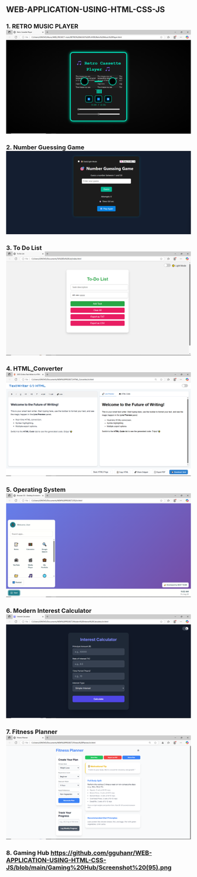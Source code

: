 ## WEB-APPLICATION-USING-HTML-CSS-JS 
### 1. RETRO MUSIC PLAYER ![Image Alt ](https://github.com/gguhanr/WEB-APPLICATION-USING-HTML-CSS-JS/blob/main/RETRO%20MUSIC%20PLAYER/Screenshot%20(78).png)
### 2. Number Guessing Game ![Image Alt ](https://github.com/gguhanr/WEB-APPLICATION-USING-HTML-CSS-JS/blob/913b765cfae0679d61500f95b0b2a9c111a285b3/Number%20Guessing%20Game/Screenshot%202025-07-02%20225148.png)
### 3. To Do List ![Image Alt ](https://github.com/gguhanr/WEB-APPLICATION-USING-HTML-CSS-JS/blob/main/To%20Do%20List/Screenshot%20(47).png)
### 4. HTML_Converter ![Image Alt ](https://github.com/gguhanr/WEB-APPLICATION-USING-HTML-CSS-JS/blob/main/HTML_Converter/Screenshot%20(75).png)
### 5. Operating System ![Image Alt ](https://github.com/gguhanr/WEB-APPLICATION-USING-HTML-CSS-JS/blob/main/OS/Screenshot%20(77).png)
### 6. Modern Interest Calculator  ![Image Alt ](https://github.com/gguhanr/WEB-APPLICATION-USING-HTML-CSS-JS/blob/main/Modern%20Interest%20Calculator/Screenshot%20(92).png)
### 7. Fitness Planner ![Image Alt ](https://github.com/gguhanr/WEB-APPLICATION-USING-HTML-CSS-JS/blob/main/Fitness%20Planner/Screenshot%20(94).png)
### 8. Gaming Hub https://github.com/gguhanr/WEB-APPLICATION-USING-HTML-CSS-JS/blob/main/Gaming%20Hub/Screenshot%20(95).png
